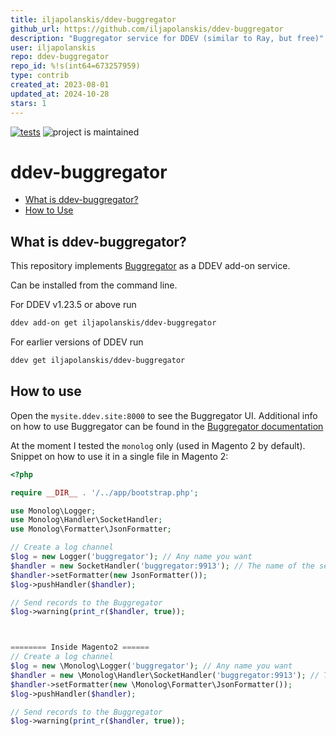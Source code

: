 ```yaml
---
title: iljapolanskis/ddev-buggregator
github_url: https://github.com/iljapolanskis/ddev-buggregator
description: "Buggregator service for DDEV (similar to Ray, but free)"
user: iljapolanskis
repo: ddev-buggregator
repo_id: %!s(int64=673257959)
type: contrib
created_at: 2023-08-01
updated_at: 2024-10-28
stars: 1
---
```


[![tests](https://github.com/iljapolanskis/ddev-buggregator/actions/workflows/tests.yml/badge.svg)](https://github.com/ddev/ddev-buggregator/actions/workflows/tests.yml) ![project is maintained](https://img.shields.io/maintenance/yes/2024.svg)

# ddev-buggregator <!-- omit in toc -->

* [What is ddev-buggregator?](#what-is-ddev-buggregator)
* [How to Use](#how-to-use)

## What is ddev-buggregator?

This repository implements [Buggregator](https://github.com/buggregator/server) as a DDEV add-on service.

Can be installed from the command line.

For DDEV v1.23.5 or above run

```sh
ddev add-on get iljapolanskis/ddev-buggregator
```

For earlier versions of DDEV run

```sh
ddev get iljapolanskis/ddev-buggregator
```

## How to use

Open the `mysite.ddev.site:8000` to see the Buggregator UI. Additional info on how to use Buggregator can be found in the [Buggregator documentation](https://github.com/buggregator/server#configuration)

At the moment I tested the `monolog` only (used in Magento 2 by default). Snippet on how to use it in a single file in Magento 2:

```php
<?php

require __DIR__ . '/../app/bootstrap.php';

use Monolog\Logger;
use Monolog\Handler\SocketHandler;
use Monolog\Formatter\JsonFormatter;

// Create a log channel
$log = new Logger('buggregator'); // Any name you want
$handler = new SocketHandler('buggregator:9913'); // The name of the service and the port, by default 9913 for monolog
$handler->setFormatter(new JsonFormatter());
$log->pushHandler($handler);

// Send records to the Buggregator
$log->warning(print_r($handler, true));



======== Inside Magento2 ======
// Create a log channel
$log = new \Monolog\Logger('buggregator'); // Any name you want
$handler = new \Monolog\Handler\SocketHandler('buggregator:9913'); // The name of the service and the port, by default 9913 for monolog
$handler->setFormatter(new \Monolog\Formatter\JsonFormatter());
$log->pushHandler($handler);

// Send records to the Buggregator
$log->warning(print_r($handler, true));
```
